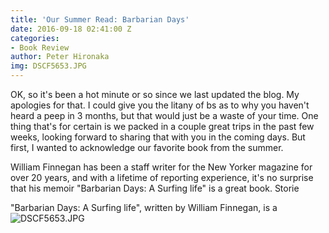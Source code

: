 ```yaml
---
title: 'Our Summer Read: Barbarian Days'
date: 2016-09-18 02:41:00 Z
categories:
- Book Review
author: Peter Hironaka
img: DSCF5653.JPG
---
```


OK, so it's been a hot minute or so since we last updated the blog. My apologies for that. I could give you the litany of bs as to why you haven't heard a peep in 3 months, but that would just be a waste of your time. One thing that's for certain is we packed in a couple great trips in the past few weeks, looking forward to sharing that with you in the coming days. But first, I wanted to acknowledge our favorite book from the summer. 

William Finnegan has been a staff writer for the New Yorker magazine for over 20 years, and with a lifetime of reporting experience, it's no surprise that his memoir "Barbarian Days: A Surfing life" is a great book. Storie

"Barbarian Days: A Surfing life", written by William Finnegan, is a  
![DSCF5653.JPG](/uploads/DSCF5653.JPG)
